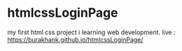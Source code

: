 # htmlcssLoginPage
my first html css project i learning web development.
live : https://burakhank.github.io/htmlcssLoginPage/
